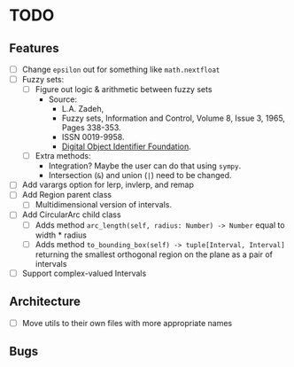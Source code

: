 # TODO

## Features

- [ ] Change `epsilon` out for something like `math.nextfloat`
- [ ] Fuzzy sets:
  - [ ] Figure out logic & arithmetic between fuzzy sets
    - Source:
      - L.A. Zadeh,
      - Fuzzy sets, Information and Control, Volume 8, Issue 3, 1965, Pages 338-353.
      - ISSN 0019-9958.
      - [Digital Object Identifier Foundation](https://doi.org/10.1016/S0019-9958(65)90241-X).
  - [ ] Extra methods:
    - Integration? Maybe the user can do that using `sympy`.
    - Intersection (`&`) and union (`|`) need to be changed.
- [ ] Add varargs option for lerp, invlerp, and remap
- [ ] Add Region parent class
  - [ ] Multidimensional version of intervals.
- [ ] Add CircularArc child class
  - [ ] Adds method `arc_length(self, radius: Number) -> Number` equal to width * radius
  - [ ] Adds method `to_bounding_box(self) -> tuple[Interval, Interval]` returning the smallest orthogonal region on the plane as a pair of intervals
- [ ] Support complex-valued Intervals

## Architecture

- [ ] Move utils to their own files with more appropriate names

## Bugs
